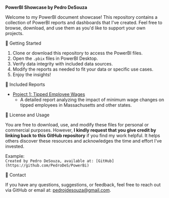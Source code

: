 **PowerBI Showcase by Pedro DeSouza**

Welcome to my PowerBI document showcase! This repository contains a collection of PowerBI reports and dashboards that I've created. Feel free to browse, download, and use them as you'd like to support your own projects.

🚀 Getting Started

1. Clone or download this repository to access the PowerBI files.
2. Open the `.pbix` files in PowerBI Desktop.
3. Verify data integrity with included data sources.
4. Modify the reports as needed to fit your data or specific use cases.
5. Enjoy the insights!

💼 Included Reports

- [Project 1: Tipped Employee Wages](https://github.com/PedroDeS/PowerBi/blob/2024-Massachusetts-Ballot-Question-5/MA%20Ballot%20Questions/5%20Tipped%20Wage/Tipped%20Employee%20Wages.pbix)
  - A detailed report analyzing the impact of minimum wage changes on tipped employees in Massachusetts and other states.

📄 License and Usage

You are free to download, use, and modify these files for personal or commercial purposes. However, **I kindly request that you give credit by linking back to this GitHub repository** if you find my work helpful. It helps others discover these resources and acknowledges the time and effort I've invested.

Example:  
`Created by Pedro DeSouza, available at: [GitHub](https://github.com/PedroDeS/PowerBi)`

📝 Contact

If you have any questions, suggestions, or feedback, feel free to reach out via GitHub or email at: pedrojdesouza@gmail.com.
